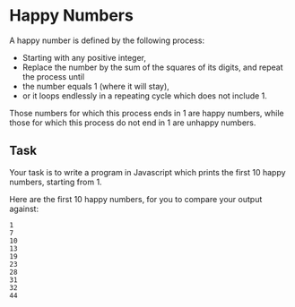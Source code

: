 # Happy Numbers

A happy number is defined by the following process:

- Starting with any positive integer,
- Replace the number by the sum of the squares of its digits, and
repeat the process until
- the number equals 1 (where it will stay),
- or it loops endlessly in a repeating cycle which does not include 1.

Those numbers for which this process ends in 1 are happy numbers, while those for which this process do not end in 1 are unhappy numbers.

## Task
Your task is to write a program in Javascript which prints the first 10 happy numbers, starting from 1.

Here are the first 10 happy numbers, for you to compare your output against:
```
1
7
10
13
19
23
28
31
32
44
```
